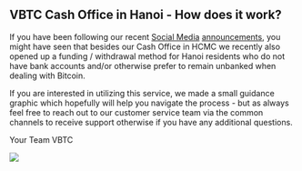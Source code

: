 ## VBTC Cash Office in Hanoi - How does it work?

If you have been following our recent [Social Media](https://twitter.com/VBTC_Vietnam/status/1241217785486688258 "Social Media") [announcements](https://www.facebook.com/VBTC.vn/photos/a.597546860357441/2583897775055663/ "announcements"), you might have seen that besides our Cash Office in HCMC we recently also opened up a funding / withdrawal method for Hanoi residents who do not have bank accounts and/or otherwise prefer to remain unbanked when dealing with Bitcoin.

If you are interested in utilizing this service, we made a small guidance graphic which hopefully will help you navigate the process - but as always feel free to reach out to our customer service team via the common channels to receive support otherwise if you have any additional questions.

Your Team VBTC

![](https://blog.vbtc.exchange/assets/img/cash-office-201117.jpg)